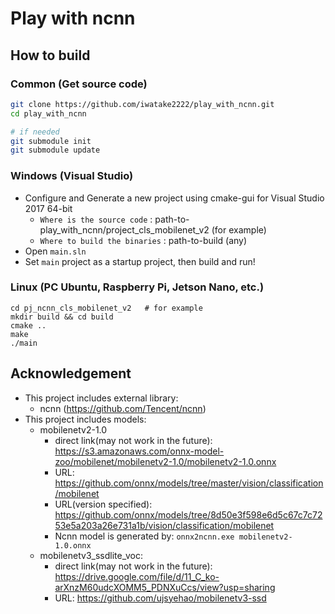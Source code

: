 # Play with ncnn
## How to build
### Common (Get source code)
```sh
git clone https://github.com/iwatake2222/play_with_ncnn.git
cd play_with_ncnn

# if needed
git submodule init
git submodule update
```

### Windows (Visual Studio)
- Configure and Generate a new project using cmake-gui for Visual Studio 2017 64-bit
	- `Where is the source code` : path-to-play_with_ncnn/project_cls_mobilenet_v2	(for example)
	- `Where to build the binaries` : path-to-build	(any)
- Open `main.sln`
- Set `main` project as a startup project, then build and run!


### Linux (PC Ubuntu, Raspberry Pi, Jetson Nano, etc.)
```
cd pj_ncnn_cls_mobilenet_v2   # for example
mkdir build && cd build
cmake ..
make
./main
```

## Acknowledgement
- This project includes external library:
	- ncnn (https://github.com/Tencent/ncnn)
- This project includes models:
	- mobilenetv2-1.0
		- direct link(may not work in the future): https://s3.amazonaws.com/onnx-model-zoo/mobilenet/mobilenetv2-1.0/mobilenetv2-1.0.onnx
		- URL: https://github.com/onnx/models/tree/master/vision/classification/mobilenet
		- URL(version specified): https://github.com/onnx/models/tree/8d50e3f598e6d5c67c7c7253e5a203a26e731a1b/vision/classification/mobilenet
		- Ncnn model is generated by: `onnx2ncnn.exe mobilenetv2-1.0.onnx`
	- mobilenetv3_ssdlite_voc:
		- direct link(may not work in the future): https://drive.google.com/file/d/11_C_ko-arXnzM60udcXOMM5_PDNXuCcs/view?usp=sharing
		- URL: https://github.com/ujsyehao/mobilenetv3-ssd
